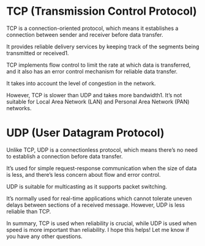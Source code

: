 # TCP (Transmission Control Protocol)

TCP is a connection-oriented protocol, which means it establishes a connection between sender and receiver before data transfer.

It provides reliable delivery services by keeping track of the segments being transmitted or received1.

TCP implements flow control to limit the rate at which data is transferred, and it also has an error control mechanism for reliable data transfer.

It takes into account the level of congestion in the network.

However, TCP is slower than UDP and takes more bandwidth1. It’s not suitable for Local Area Network (LAN) and Personal Area Network (PAN) networks.

# UDP (User Datagram Protocol)

Unlike TCP, UDP is a connectionless protocol, which means there’s no need to establish a connection before data transfer.

It’s used for simple request-response communication when the size of data is less, and there’s less concern about flow and error control.

UDP is suitable for multicasting as it supports packet switching.

It’s normally used for real-time applications which cannot tolerate uneven delays between sections of a received message.
However, UDP is less reliable than TCP.

In summary, TCP is used when reliability is crucial, while UDP is used when speed is more important than reliability. I hope this helps! Let me know if you have any other questions.